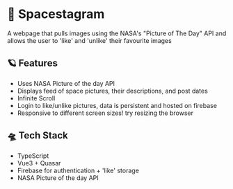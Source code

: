 # &#128640; Spacestagram

A webpage that pulls images using the NASA's "Picture of The Day" API and allows the user to 'like' and 'unlike' their favourite images

## &#129680; Features

- Uses NASA Picture of the day API
- Displays feed of space pictures, their descriptions, and post dates
- Infinite Scroll
- Login to like/unlike pictures, data is persistent and hosted on firebase
- Responsive to different screen sizes! try resizing the browser

## &#128760; Tech Stack

- TypeScript
- Vue3 + Quasar
- Firebase for authentication + 'like' storage
- NASA Picture of the day API
